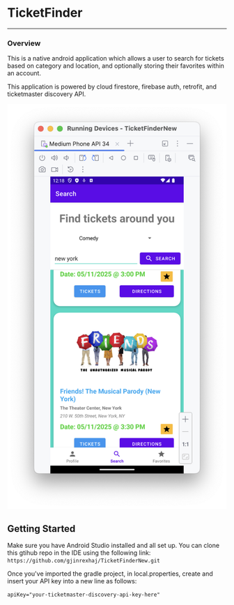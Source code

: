 # TicketFinder

---

###  Overview
This is a native android application which allows a user to search for tickets based on category 
and location, and optionally storing their favorites within an account.

This application is powered by cloud firestore, firebase auth, retrofit, and ticketmaster discovery
API.

<img src="readme-docs/UI.png" alt="User Interface" width="518"/>

## Getting Started
Make sure you have Android Studio installed and all set up. You can clone this gtihub repo
in the IDE using the following link:
```https://github.com/gjinrexhaj/TicketFinderNew.git```

Once you've imported the gradle project, in local.properties, create and insert your API key into
a new line as follows:
```
apiKey="your-ticketmaster-discovery-api-key-here"
```

